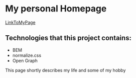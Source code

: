 # My personal Homepage 
[LinkToMyPage](https://pawelmroczek.github.io/homepage/)

## Technologies that this project contains:
- BEM
- normalize.css
- Open Graph 

This page shortly describes my life and some of my hobby

